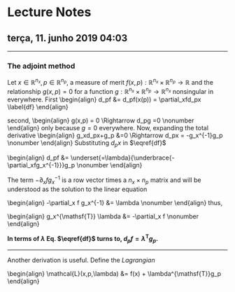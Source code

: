 <script type="text/x-mathjax-config">
  MathJax.Hub.Config({
    tex2jax: {
      inlineMath: [ ['$','$'], ["\\(","\\)"] ],
      processEscapes: true
    }
  });
MathJax.Hub.Config({
  TeX: { equationNumbers: { autoNumber: "AMS" } }
});
</script>

<script type="text/javascript"
    src="http://cdn.mathjax.org/mathjax/latest/MathJax.js?config=TeX-AMS-MML_HTMLorMML">
</script>

[//]: <> (A rotina acima deve ser incluida no inicio do texto em markdown p/ que ele reconheca os simbolos $ $ para formulas inline)
 
 <style type="text/css">
.centerImage
{
 text-align:center;
 display:block;
}
</style>
 
# Lecture Notes

## terça, 11. junho 2019 04:03 
---

### The adjoint method 
Let $x\in\mathbb{R}^{n_x}, p\in\mathbb{R}^{n_p}$, a measure of merit $f(x,p):\mathbb{R}^{n_x}\times\mathbb{R}^{n_p}\to\mathbb{R}$ and the relationship $g(x,p)=0$ for a function $g:\mathbb{R}^{n_x}\times\mathbb{R}^{n_p}\to\mathbb{R}^{n_x}$ nonsingular in everywhere.
First
\begin{align}
d_pf &= d_pf(x(p)) = \partial_xfd_px \label{df}
\end{align}

second, 
\begin{align}
g(x,p) = 0 \Rightarrow d_pg =0 \nonumber
\end{align}
only because $g =0$ everywhere. Now, expanding the total derivative
\begin{align}
g_xd_px+g_p &=0 \Rightarrow d_px = -g_x^{-1}g_p \nonumber 
\end{align}
Substituting $d_px$ in $\eqref{df}$ 

\begin{align}
d_pf &= \underset{=\lambda}{\underbrace{-\partial_xfg_x^{-1}}}g_p \nonumber
\end{align}

The term $-\partial_xfg_x^{-1}$ is a row vector times a $n_x\times n_p$ matrix and will be understood as the solution to the linear equation 

\begin{align}
-\partial_x f g_x^{-1} &= \lambda \nonumber
\end{align}
thus, 

\begin{align}
g_x^{\mathsf{T}} \lambda &= -\partial_x f \nonumber
\end{align}

**In terms of $\lambda$ Eq. $\eqref{df}$ turns to, $d_p f = \lambda^{\mathsf{T}}g_p$.**

---

Another derivation is useful. Define the *Lagrangian*

\begin{align}
\mathcal{L}(x,p,\lambda) &= f(x) + \lambda^{\mathsf{T}}g_p
\end{align}
 
<!---
<center>
<img src="./test.png" alt="drawing" width="450px" />
</center>
--->